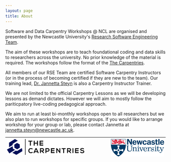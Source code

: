 ```yaml
---
layout: page
title: About
---
```


Software and Data Carpentry Workshops @ NCL are organised and presented by the Newcastle University's [Research Software Engineering Team](https://rse.ncldata.dev/).

The aim of these workshops are to teach foundational coding and data skills to researchers across the university. No prior knowledge of the material is required. The workshops follow the format of the [The Carpentries](https://carpentries.org).

All members of our RSE Team are certified Software Carpentry Instructors (or in the process of becoming certified if they are new to the team). Our training lead, [Dr. Jannetta Steyn](https://rse.ncldata.dev/jannetta-steyn) is also a Carpentry Instructor Trainer.

We are not limited to the official Carpentry Lessons as we will be developing lessons as demand dictates. However we will aim to mostly follow the pariticpatory live-coding pedagogical approach.

We aim to run at least bi-monthly workshops open to all researchers but we also plan to run workshops for specific groups. If you would like to arrange workshop for your group or lab, please contact Jannetta at [jannetta.steyn@newcastle.ac.uk](mailto::jannetta.steyn@newcastle.ac.uk).

<div style="border-top: 1px solid black; padding: 5px 5px 5px 5px;">
  <img src="/assets/images/TheCarpentries.svg" height="50px">
  <img style="float:right" src="/assets/images/Newcastle_University_logo.svg" height="55px">
</div>
